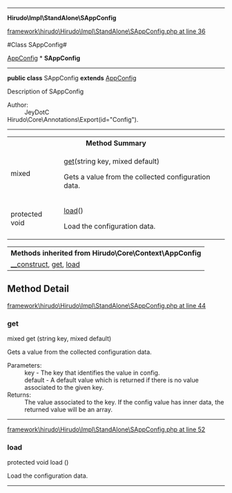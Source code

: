 

- - -

**Hirudo\Impl\StandAlone\SAppConfig**


<a href="https://github.com/JeyDotC/Hirudo/blob/master/framework/hirudo/Hirudo/Impl/StandAlone/SAppConfig.php#L36" target='_blank'>framework\hirudo\Hirudo\Impl\StandAlone\SAppConfig.php at line 36</a>

#Class SAppConfig#

<a href="https://github.com/JeyDotC/Hirudo-docs/blob/master/Hirudo/Core/Context/AppConfig.md">AppConfig</a>
    * **SAppConfig**




- - -

<p><strong>public  class</strong> <span>SAppConfig</span>
<strong>extends</strong> <a href="https://github.com/JeyDotC/Hirudo-docs/blob/master/Hirudo/Core/Context/AppConfig.md">AppConfig</a>

</p>

<div class="comment" id="overview_description"><p>Description of SAppConfig</p></div>

<dl>
<dt>Author:</dt>
<dd>JeyDotC</dd>
<dt>Hirudo\Core\Annotations\Export(id="Config").</dt>
</dl>


- - -

<table id="summary_method">
<tr><th colspan="2">Method Summary</th></tr>
<tr>
<td><span class='k'></span> <span class='nx'>mixed</span></td>
<td class="description"><p class="name"><a href="#get">get</a>(string key, mixed default)</p><p class="description">Gets a value from the collected configuration data.</p></td>
</tr>
<tr>
<td><span class='k'>protected </span> <span class='nx'>void</span></td>
<td class="description"><p class="name"><a href="#load">load</a>()</p><p class="description">Load the configuration data.</p></td>
</tr>
</table>

<table class="inherit">
<tr><th colspan="2">Methods inherited from Hirudo\Core\Context\AppConfig</th></tr>
<tr><td><a href="https://github.com/JeyDotC/Hirudo-docs/blob/master/Hirudo/Core/Context/AppConfig.md#__construct">__construct</a>, <a href="https://github.com/JeyDotC/Hirudo-docs/blob/master/Hirudo/Core/Context/AppConfig.md#get">get</a>, <a href="https://github.com/JeyDotC/Hirudo-docs/blob/master/Hirudo/Core/Context/AppConfig.md#load">load</a></td></tr></table>

<h2 id="detail_method">Method Detail</h2>

<a href="https://github.com/JeyDotC/Hirudo/blob/master/framework/hirudo/Hirudo/Impl/StandAlone/SAppConfig.php#L44" target='_blank'>framework\hirudo\Hirudo\Impl\StandAlone\SAppConfig.php at line 44</a>

<h3 id="get()">get</h3>
<span class='k'></span> <span class='nx'>mixed</span> <span class='nf'>get</span> (string key, mixed default)

<div class="details">
<p>Gets a value from the collected configuration data.</p><dl>
<dt>Parameters:</dt>
<dd>key - The key that identifies the value in config.</dd>
<dd>default - A default value which is returned if there is no value associated to the given key.</dd>
<dt>Returns:</dt>
<dd>The value associated to the key. If the config value has inner data, the returned value will be an array.</dd>
</dl>

</div>

- - -


<a href="https://github.com/JeyDotC/Hirudo/blob/master/framework/hirudo/Hirudo/Impl/StandAlone/SAppConfig.php#L52" target='_blank'>framework\hirudo\Hirudo\Impl\StandAlone\SAppConfig.php at line 52</a>

<h3 id="load()">load</h3>
<span class='k'>protected </span> <span class='nx'>void</span> <span class='nf'>load</span> ()

<div class="details">
<p>Load the configuration data.</p>
</div>

- - -

